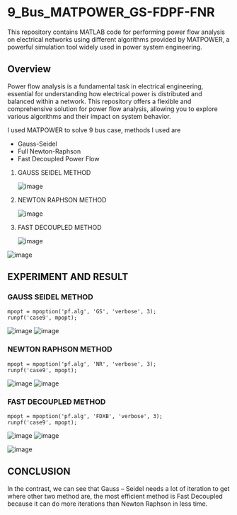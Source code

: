 # 9_Bus_MATPOWER_GS-FDPF-FNR

This repository contains MATLAB code for performing power flow analysis on electrical networks using different algorithms provided by MATPOWER, a powerful simulation tool widely used in power system engineering.

## Overview
Power flow analysis is a fundamental task in electrical engineering, essential for understanding how electrical power is distributed and balanced within a network. This repository offers a flexible and comprehensive solution for power flow analysis, allowing you to explore various algorithms and their impact on system behavior.

I used MATPOWER to solve 9 bus case, methods I used are 

* Gauss-Seidel
* Full Newton-Raphson
* Fast Decoupled Power Flow

1) GAUSS SEIDEL METHOD
   
   ![image](https://github.com/yavuzCodiin/9_Bus_MATPOWER_GS-FDPF-FNR/assets/82445309/cda40b2a-bc2d-406b-b118-faf3615a626b)

2) NEWTON RAPHSON METHOD
   
   ![image](https://github.com/yavuzCodiin/9_Bus_MATPOWER_GS-FDPF-FNR/assets/82445309/241ed1bb-4004-4fa1-9557-a559a9972b70)

3) FAST DECOUPLED METHOD
   
   ![image](https://github.com/yavuzCodiin/9_Bus_MATPOWER_GS-FDPF-FNR/assets/82445309/c217291c-2fd5-4139-b049-329d82a9b52e)

![image](https://github.com/yavuzCodiin/9_Bus_MATPOWER_GS-FDPF-FNR/assets/82445309/edb57ed0-86a8-4f7b-b97a-3315b32c2f69)

## EXPERIMENT AND RESULT

### GAUSS SEIDEL METHOD
```
mpopt = mpoption('pf.alg', 'GS', 'verbose', 3);
runpf('case9', mpopt);
```
![image](https://github.com/yavuzCodiin/9_Bus_MATPOWER_GS-FDPF-FNR/assets/82445309/2fa081fa-09e5-4f26-947e-e186c6fb931f)
![image](https://github.com/yavuzCodiin/9_Bus_MATPOWER_GS-FDPF-FNR/assets/82445309/a596c0d9-06f6-4751-bb20-7482b6babc86)

### NEWTON RAPHSON METHOD
```
mpopt = mpoption('pf.alg', 'NR', 'verbose', 3);
runpf('case9', mpopt);
```
![image](https://github.com/yavuzCodiin/9_Bus_MATPOWER_GS-FDPF-FNR/assets/82445309/c08f65ea-ac3b-4a2d-805d-2af11fb26237)
![image](https://github.com/yavuzCodiin/9_Bus_MATPOWER_GS-FDPF-FNR/assets/82445309/6dbab845-3861-4473-9483-7f545c0890f1)

### FAST DECOUPLED METHOD
```
mpopt = mpoption('pf.alg', 'FDXB', 'verbose', 3);
runpf('case9', mpopt);
```
![image](https://github.com/yavuzCodiin/9_Bus_MATPOWER_GS-FDPF-FNR/assets/82445309/9cc4bfdf-c796-4645-bf28-f3344eb3b619)
![image](https://github.com/yavuzCodiin/9_Bus_MATPOWER_GS-FDPF-FNR/assets/82445309/a80035d6-51fb-4f19-a39d-83ae00d6afc4)

![image](https://github.com/yavuzCodiin/9_Bus_MATPOWER_GS-FDPF-FNR/assets/82445309/99108c20-b122-4d00-9e61-4ad7ff00e721)

## CONCLUSION
In the contrast, we can see that Gauss – Seidel needs a lot of iteration to get where other two 
method are, the most efficient method is Fast Decoupled because it can do more iterations 
than Newton Raphson in less time.




